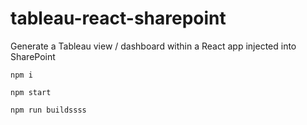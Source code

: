 # tableau-react-sharepoint
Generate a Tableau view / dashboard within a React app injected into SharePoint

```
npm i

npm start

npm run buildssss
```